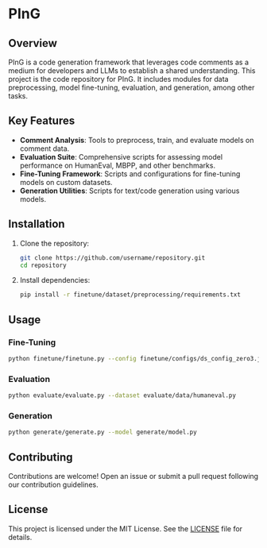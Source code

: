 # PInG

## Overview

PInG is a code generation framework that leverages code comments as a medium for developers and LLMs to establish a shared understanding. This project is the code repository for PInG. It includes modules for data preprocessing, model fine-tuning, evaluation, and generation, among other tasks.

## Key Features

- **Comment Analysis**: Tools to preprocess, train, and evaluate models on comment data.
- **Evaluation Suite**: Comprehensive scripts for assessing model performance on HumanEval, MBPP, and other benchmarks.
- **Fine-Tuning Framework**: Scripts and configurations for fine-tuning models on custom datasets.
- **Generation Utilities**: Scripts for text/code generation using various models.

## Installation

1. Clone the repository:
   ```bash
   git clone https://github.com/username/repository.git
   cd repository
   ```

2. Install dependencies:
   ```bash
   pip install -r finetune/dataset/preprocessing/requirements.txt
   ```

## Usage

### Fine-Tuning
```bash
python finetune/finetune.py --config finetune/configs/ds_config_zero3.json
```

### Evaluation
```bash
python evaluate/evaluate.py --dataset evaluate/data/humaneval.py
```

### Generation
```bash
python generate/generate.py --model generate/model.py
```

## Contributing

Contributions are welcome! Open an issue or submit a pull request following our contribution guidelines.

## License

This project is licensed under the MIT License. See the [LICENSE](LICENSE) file for details.

